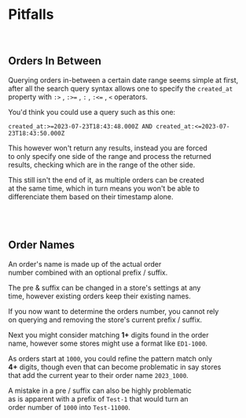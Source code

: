 # Pitfalls

<br>

## Orders In Between

Querying orders in-between a certain date range seems simple at first,  
after all the search query syntax allows one to specify the `created_at`  
property with `:>` , `:>=` , `:` , `:<=` , `<` operators.

You'd think you could use a query such as this one:

```
created_at:>=2023-07-23T18:43:48.000Z AND created_at:<=2023-07-23T18:43:50.000Z
```

This however won't return any results, instead you are forced  
to only specify one side of the range and process the returned  
results, checking which are in the range of the other side.

This still isn't the end of it, as multiple orders can be created  
at the same time, which in turn means you won't be able to  
differenciate them based on their timestamp alone.

<br>
<br>

## Order Names

An order's name is made up of the actual order  
number combined with an optional prefix / suffix.

The pre & suffix can be changed in a store's settings at any  
time, however existing orders keep their existing names.

If you now want to determine the orders number, you cannot rely  
on querying and removing the store's current prefix / suffix.

Next you might consider matching **1+** digits found in the order  
name, however some stores might use a format like `ED1-1000`.

As orders start at `1000`, you could refine the pattern match only  
**4+** digits, though even that can become problematic in say stores  
that add the current year to their order name `2023_1000`.

A mistake in a pre / suffix can also be highly problematic  
as is apparent with a prefix of `Test-1` that would turn an  
order number of `1000` into `Test-11000`.

<br>
